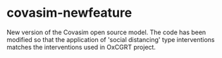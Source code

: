 # covasim-newfeature
New version of the Covasim open source model. The code has been modified so that the application of 'social distancing' type interventions matches the interventions used in OxCGRT project.
